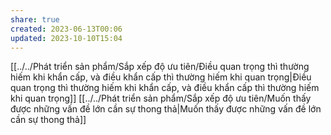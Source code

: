 ```yaml
---
share: true
created: 2023-06-13T00:06
updated: 2023-10-10T15:04
---
```

[[../../Phát triển sản phẩm/Sắp xếp độ ưu tiên/Điều quan trọng thì thường hiếm khi khẩn cấp, và điều khẩn cấp thì thường hiếm khi quan trọng|Điều quan trọng thì thường hiếm khi khẩn cấp, và điều khẩn cấp thì thường hiếm khi quan trọng]]
[[../../Phát triển sản phẩm/Sắp xếp độ ưu tiên/Muốn thấy được những vấn đề lớn cần sự thong thả|Muốn thấy được những vấn đề lớn cần sự thong thả]]

